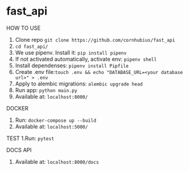 # fast_api

HOW TO USE

1. Clone repo `git clone https://github.com/cornhubius/fast_api`
2. `cd fast_api/`
3. We use pipenv. Install it: `pip install pipenv`
4. If not activated automatically, activate env: `pipenv shell`
5. Install dependenses: `pipenv install Pipfile`
6. Create .env file:`touch .env && echo "DATABASE_URL=<your database url>" > .env`
7. Apply to alembic migrations: `alembic upgrade head`
8. Run app: `python main.py`
9. Available at: `localhost:8000/`


DOCKER
1. Run: `docker-compose up --build`
2. Available at: `localhost:5000/`

TEST
1.Run: `pytest`

DOCS API
1. Available at: `localhost:8000/docs`


